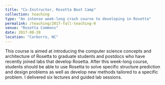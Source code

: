 ```yaml
---
title: "Co-Instructor, Rosetta Boot Camp"
collection: teaching
type: "An intense week-long crash course to developing in Rosetta"
permalink: /teaching/2017-fall-teaching-0
venue: "Rosetta Commons"
date: 2017-08-28
location: "Carborro, NC"
---
```


This course is aimed at introducing the computer science concepts and architecture of Rosetta to graduate students and postdocs who have recently joined labs that develop Rosetta. After this week-long course, students should be able to use Rosetta to solve specific structure prediction and design problems as well as develop new methods tailored to a specific problem. I delivered six lectures and guided lab sessions.
